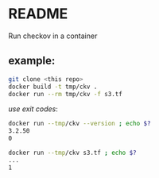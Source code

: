 # README
Run checkov in a container


## example:
```bash
git clone <this repo>
docker build -t tmp/ckv .
docker run --rm tmp/ckv -f s3.tf

```

*use exit codes*:
```bash
docker run --tmp/ckv --version ; echo $?
3.2.50
0

docker run --tmp/ckv s3.tf ; echo $?
...
1
```
